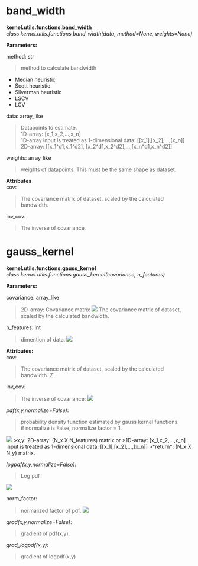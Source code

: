 # band_width
**kernel.utils.functions.band_width**    
*class kernel.utils.functions.band_width(data, method=None, weights=None)*

**Parameters:**   

method: str
>method to calculate bandwidth   
 - Median heuristic   
 - Scott heuristic   
 - Silverman heuristic   
 - LSCV   
 - LCV   

data: array_like    
>Datapoints to estimate.   
1D-array: [x_1,x_2,...,x_n]   
1D-array input is treated as 1-dimensional data: [[x_1],[x_2],...,[x_n]]     
2D-array: [[x_1^d1,x_1^d2], [x_2^d1,x_2^d2],...,[x_n^d1,x_n^d2]]   

weights: array_like   
>weights of datapoints. This must be the same shape as dataset.   
 
**Attributes**   
cov:   
>The covariance matrix of dataset, scaled by the calculated bandwidth. 
 
inv_cov:   
>The inverse of covariance.

# gauss_kernel
**kernel.utils.functions.gauss_kernel**    
*class kernel.utils.functions.gauss_kernel(covariance, n_features)*

**Parameters:**    

covariance: array_like
>2D-array: Covariance matrix <img src="https://latex.codecogs.com/gif.latex?\Sigma"/>
The covariance matrix of dataset, scaled by the calculated bandwidth.   
 
n_features: int   
>dimention of data. <img src="https://latex.codecogs.com/gif.latex?d"/>
 
**Attributes:**    
cov:   
>The covariance matrix of dataset, scaled by the calculated bandwidth. $\Sigma$   

inv_cov:
>The inverse of covariance: <img src="https://latex.codecogs.com/gif.latex?Q"/>

*pdf(x,y,normalize=False)*:   
>probability density function estimated by gauss kernel functions.  
if normalize is False, normalize factor = 1.
<img src="https://latex.codecogs.com/gif.latex?pdf(x,y)=\frac{\exp\{-0.5(x-y)^T&space;Q&space;(x-y)\}}{\sqrt{2\pi^d|\Sigma|}}"/>   
>x,y: 2D-array: (N_x X N_features) matrix or
>1D-array: [x_1,x_2,...,x_n] input is treated as 1-dimensional data: [[x_1],[x_2],...,[x_n]]     
>*return*: (N_x X N_y) matrix.

*logpdf(x,y,normalize=False)*:   
>Log pdf
<img src="https://latex.codecogs.com/gif.latex?logpdf(x,y)=-0.5(x-y)^T&space;Q&space;(x-y)-\log\left(\sqrt{2\pi^d|\Sigma|}\right)"/>   

norm_factor: 
> normalized factor of pdf.  <img src="https://latex.codecogs.com/gif.latex?\sqrt{2\pi^d|\Sigma|}"/>   

*grad(x,y,normalize=False)*:  
> gradient of pdf(x,y).

*grad_logpdf(x,y)*:   
> gradient of logpdf(x,y)
